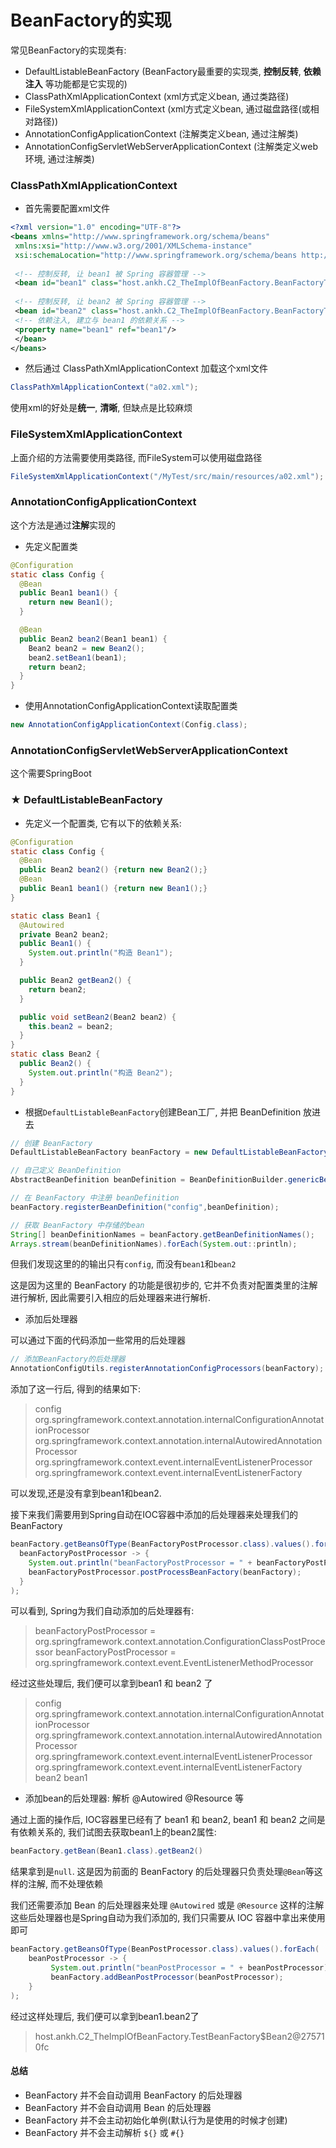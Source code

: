 # BeanFactory的实现
常见BeanFactory的实现类有:
- DefaultListableBeanFactory (BeanFactory最重要的实现类, **控制反转**, **依赖注入** 等功能都是它实现的)
- ClassPathXmlApplicationContext (xml方式定义bean, 通过类路径)
- FileSystemXmlApplicationContext (xml方式定义bean, 通过磁盘路径(或相对路径))
- AnnotationConfigApplicationContext (注解类定义bean, 通过注解类)
- AnnotationConfigServletWebServerApplicationContext (注解类定义web环境, 通过注解类)

### ClassPathXmlApplicationContext
- 首先需要配置xml文件
```xml
<?xml version="1.0" encoding="UTF-8"?>  
<beans xmlns="http://www.springframework.org/schema/beans"  
 xmlns:xsi="http://www.w3.org/2001/XMLSchema-instance"  
 xsi:schemaLocation="http://www.springframework.org/schema/beans http://www.springframework.org/schema/beans/spring-beans.xsd">  
  
 <!-- 控制反转, 让 bean1 被 Spring 容器管理 -->  
 <bean id="bean1" class="host.ankh.C2_TheImplOfBeanFactory.BeanFactoryTest.Bean1"/>  
  
 <!-- 控制反转, 让 bean2 被 Spring 容器管理 -->  
 <bean id="bean2" class="host.ankh.C2_TheImplOfBeanFactory.BeanFactoryTest.Bean2">  
 <!-- 依赖注入, 建立与 bean1 的依赖关系 -->  
 <property name="bean1" ref="bean1"/>  
 </bean>
</beans>
```
- 然后通过 ClassPathXmlApplicationContext 加载这个xml文件
```java
ClassPathXmlApplicationContext("a02.xml");  
```
使用xml的好处是**统一**, **清晰**, 但缺点是比较麻烦

### FileSystemXmlApplicationContext
上面介绍的方法需要使用类路径, 而FileSystem可以使用磁盘路径
```java
FileSystemXmlApplicationContext("/MyTest/src/main/resources/a02.xml");  
```

### AnnotationConfigApplicationContext
这个方法是通过**注解**实现的
- 先定义配置类
```java
@Configuration
static class Config {
  @Bean
  public Bean1 bean1() {
    return new Bean1();
  }

  @Bean
  public Bean2 bean2(Bean1 bean1) {
    Bean2 bean2 = new Bean2();
    bean2.setBean1(bean1);
    return bean2;
  }
}
```
- 使用AnnotationConfigApplicationContext读取配置类
```java
new AnnotationConfigApplicationContext(Config.class);  
```

### AnnotationConfigServletWebServerApplicationContext 
这个需要SpringBoot



### ★ DefaultListableBeanFactory

- 先定义一个配置类, 它有以下的依赖关系:

```java
@Configuration
static class Config {
  @Bean
  public Bean2 bean2() {return new Bean2();}
  @Bean
  public Bean1 bean1() {return new Bean1();}
}

static class Bean1 {
  @Autowired
  private Bean2 bean2;
  public Bean1() {
    System.out.println("构造 Bean1");
  }

  public Bean2 getBean2() {
    return bean2;
  }

  public void setBean2(Bean2 bean2) {
    this.bean2 = bean2;
  }
}
static class Bean2 {
  public Bean2() {
    System.out.println("构造 Bean2");
  }
}
```

- 根据`DefaultListableBeanFactory`创建Bean工厂, 并把 BeanDefinition 放进去

```java
// 创建 BeanFactory
DefaultListableBeanFactory beanFactory = new DefaultListableBeanFactory();

// 自己定义 BeanDefinition
AbstractBeanDefinition beanDefinition = BeanDefinitionBuilder.genericBeanDefinition(Config.class).setScope("singleton").getBeanDefinition();

// 在 BeanFactory 中注册 beanDefinition
beanFactory.registerBeanDefinition("config",beanDefinition);

// 获取 BeanFactory 中存储的bean
String[] beanDefinitionNames = beanFactory.getBeanDefinitionNames();
Arrays.stream(beanDefinitionNames).forEach(System.out::println);
```

但我们发现这里的的输出只有`config`, 而没有`bean1`和`bean2`

这是因为这里的 BeanFactory 的功能是很初步的, 它并不负责对配置类里的注解进行解析, 因此需要引入相应的后处理器来进行解析.

- 添加后处理器

可以通过下面的代码添加一些常用的后处理器

```java
// 添加BeanFactory的后处理器
AnnotationConfigUtils.registerAnnotationConfigProcessors(beanFactory);
```

添加了这一行后, 得到的结果如下:

>config
>org.springframework.context.annotation.internalConfigurationAnnotationProcessor
>org.springframework.context.annotation.internalAutowiredAnnotationProcessor
>org.springframework.context.event.internalEventListenerProcessor
>org.springframework.context.event.internalEventListenerFactory

可以发现,还是没有拿到bean1和bean2.

接下来我们需要用到Spring自动在IOC容器中添加的后处理器来处理我们的BeanFactory

```java
beanFactory.getBeansOfType(BeanFactoryPostProcessor.class).values().forEach(
  beanFactoryPostProcessor -> {
    System.out.println("beanFactoryPostProcessor = " + beanFactoryPostProcessor);
    beanFactoryPostProcessor.postProcessBeanFactory(beanFactory);
  }
);
```

可以看到, Spring为我们自动添加的后处理器有:

> beanFactoryPostProcessor = org.springframework.context.annotation.ConfigurationClassPostProcessor
> beanFactoryPostProcessor = org.springframework.context.event.EventListenerMethodProcessor

经过这些处理后, 我们便可以拿到bean1 和 bean2 了

>config
>org.springframework.context.annotation.internalConfigurationAnnotationProcessor
>org.springframework.context.annotation.internalAutowiredAnnotationProcessor
>org.springframework.context.event.internalEventListenerProcessor
>org.springframework.context.event.internalEventListenerFactory
>bean2
>bean1

- 添加bean的后处理器: 解析 @Autowired @Resource 等

通过上面的操作后, IOC容器里已经有了 bean1 和 bean2, bean1 和 bean2 之间是有依赖关系的, 我们试图去获取bean1上的bean2属性:

```java
beanFactory.getBean(Bean1.class).getBean2()
```

结果拿到是`null`. 这是因为前面的 BeanFactory 的后处理器只负责处理`@Bean`等这样的注解, 而不处理依赖

我们还需要添加 Bean 的后处理器来处理 `@Autowired` 或是 `@Resource` 这样的注解
这些后处理器也是Spring自动为我们添加的, 我们只需要从 IOC 容器中拿出来使用即可
```java
beanFactory.getBeansOfType(BeanPostProcessor.class).values().forEach(  
    beanPostProcessor -> {  
         System.out.println("beanPostProcessor = " + beanPostProcessor);  
		 beanFactory.addBeanPostProcessor(beanPostProcessor);  
	}  
);
```
经过这样处理后, 我们便可以拿到bean1.bean2了
>host.ankh.C2_TheImplOfBeanFactory.TestBeanFactory$Bean2@275710fc


#### 总结
- BeanFactory 并不会自动调用 BeanFactory 的后处理器
- BeanFactory 并不会自动调用 Bean 的后处理器
- BeanFactory 并不会主动初始化单例(默认行为是使用的时候才创建)
- BeanFactory 并不会主动解析 `${}` 或 `#{}`